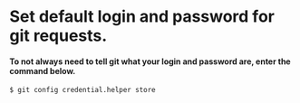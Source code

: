 # Set default login and password for git requests.

#### To not always need to tell git what your login and password are, enter the command below.
```bash
$ git config credential.helper store
```